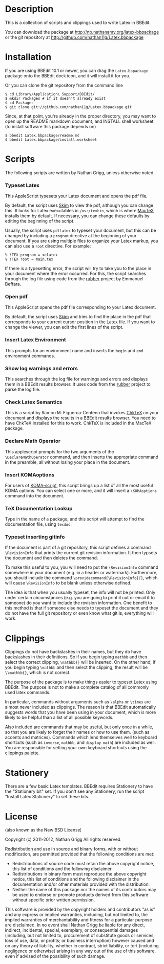 # Description

This is a collection of scripts and clippings used to write Latex in BBEdit.

You can download the package at <http://nb.nathanamy.org/latex-bbpackage> or
the git repository at <http://github.com/nathan11g/Latex.bbpackage>

# Installation

If you are using BBEdit 10.1 or newer, you can drag the `Latex.bbpackage`
package onto the BBEdit dock icon, and it will install it for you.

Or you can clone the git repository from the command line

    $ cd Library/Application\ Support/BBEdit/
    $ mkdir Packages # if it doesn't already exist
    $ cd Packages
    $ git clone git://github.com/nathan11g/Latex.bbpackage.git

Since, at that point, you're already in the proper directory, you may want to
open up the README markdown document, and INSTALL shell worksheet (to install
software this package depends on)

	$ bbedit Latex.bbpackage/readme.md
	$ bbedit Latex.bbpackage/install.worksheet


# Scripts

The following scripts are written by Nathan Grigg, unless otherwise noted.

### Typeset Latex

This AppleScript typesets your Latex document and opens the pdf file.

By default, the script uses [Skim][1] to view the pdf, although you can change
this. It looks for Latex executables in `/usr/texbin`, which is where
[MacTeX][2] installs them by default. If necessary, you can change these
defaults by editing the beginning of the script.

Usually, the script uses `pdflatex` to typeset your document, but this can
be changed by including a `program` directive at the beginning of your document.
If you are using multiple files to organize your Latex markup, you can also use
a `root` directive. For example:

	% !TEX program = xelatex
	% !TEX root = main.tex

If there is a typesetting error, the script will try to take you to the place
in your document where the error occurred. For this, the script
searches through the log file using code from the [rubber][3] project by
Emmanuel Beffara.


### Open pdf

This AppleScript opens the pdf file corresponding to your Latex document.

By default, the script uses [Skim][1] and tries to find the place in the pdf
that corresponds to your current cursor position in the Latex file. If you want
to change the viewer, you can edit the first lines of the script.

### Insert Latex Environment

This prompts for an environment name and inserts the `begin` and `end` environment commands.

### Show log warnings and errors

This searches through the log file for warnings and errors and displays them
in a BBEdit results browser. It uses code from the [rubber][3] project to parse
the log file.

### Check Latex Semantics

This is a script by Ramón M. Figueroa-Centeno that invokes [ChkTeX][4] on your
document and displays the results in a BBEdit results browser. You need to have
ChkTeX installed for this to work. ChkTeX is included in the MacTeX package.


### Declare Math Operator

This applescript prompts for the two arguments of the `\DeclareMathOperator`
command, and then inserts the appropriate command in the preamble, all without
losing your place in the document.


### Insert KOMAoptions

For users of [KOMA-script][5], this script brings up a list of all the most
useful KOMA options. You can select one or more, and it will insert a
`\KOMAoptions` command into the document.

### TeX Documentation Lookup

Type in the name of a package, and this script will attempt to find the
documentation file, using `texdoc`.

### Typeset inserting gitinfo

If the document is part of a git repository, this script defines a command
`\RevisionInfo` that prints the current git revision information. It then
typsets the document and then deletes the command.

To make this useful to you, you will need to put the `\RevisionInfo` command
somewhere in your document (e.g. in a header or watermark). Furthermore, you
should include the command `\providecommand{\RevisionInfo}{}`, which will cause
`\RevisionInfo` to be blank unless otherwise defined.

The idea is that when you usually typeset, the info will not be printed. Only
under certain circumstances (e.g. you are going to print it out or email it to
someone) do you want to include the revision information. One benefit to this
method is that if someone else needs to typeset the document and they do not
have the full git repository or even know what git is, everything will work.

# Clippings

Clippings do not have backslashes in their names, but they do have backslashes
in their definitions. So if you begin typing `mathbb` and then select the
correct clipping, `\mathbb{}` will be inserted. On the other hand, if you begin
typing `\mathbb` and then select the clipping, the result will be `\\mathbb{}`,
which is not correct.

The purpose of the package is to make things easier to typeset Latex using
BBEdit. The purpose is not to make a complete catalog of all commonly used latex
commands.

In particular, commands without arguments such as `\alpha` or `\times` are
almost never included as clippings. The reason is that BBEdit automatically
suggests words that you have been using in your document, which is more likely
to be helpful than a list of all possible keywords.

Also included are commands that may be useful, but only once in a while, so that
you are likely to forget their names or how to use them. (such as accents and
matrices). Commands which lend themselves well to keyboard shortcuts (such as
`inverse`, `mathbb`, and `display math`) are included as well. You are
responsible for setting your own keyboard shortcuts using the clippings palette.

# Stationery

There are a few basic Latex templates. BBEdit requires Stationery to have the "Stationery bit" set. If you don't see any Stationery, run the script "Install Latex Stationery" to set these bits.


# License

(also known as the New BSD License)

Copyright (c) 2011-2012, Nathan Grigg
All rights reserved.

Redistribution and use in source and binary forms, with or without
modification, are permitted provided that the following conditions are met:

* Redistributions of source code must retain the above copyright
  notice, this list of conditions and the following disclaimer.
* Redistributions in binary form must reproduce the above copyright
  notice, this list of conditions and the following disclaimer in the
  documentation and/or other materials provided with the distribution.
* Neither the name of this package nor the
  names of its contributors may be used to endorse or promote products
  derived from this software without specific prior written permission.

This software is provided by the copyright holders and contributors "as is" and
any express or implied warranties, including, but not limited to, the implied
warranties of merchantability and fitness for a particular purpose are
disclaimed. In no event shall Nathan Grigg be liable for any
direct, indirect, incidental, special, exemplary, or consequential damages
(including, but not limited to, procurement of substitute goods or services;
loss of use, data, or profits; or business interruption) however caused and
on any theory of liability, whether in contract, strict liability, or tort
(including negligence or otherwise) arising in any way out of the use of this
software, even if advised of the possibility of such damage.


[1]: http://skim-app.sourceforge.net/
[2]: http://www.tug.org/mactex/
[3]: https://launchpad.net/rubber/
[4]: http://baruch.ev-en.org/proj/chktex/
[5]: http://www.ctan.org/tex-archive/macros/latex/contrib/koma-script/
